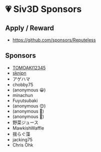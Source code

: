 
# 💗 Siv3D Sponsors

## Apply / Reward
- https://github.com/sponsors/Reputeless


## Sponsors
- [TOMOAKI12345](https://github.com/TOMOAKI12345)
- [sknjpn](https://twitter.com/sknjpn)
- アゲハマ
- chobby75
- (anonymous 😀)
- minachun
- Fuyutsubaki
- (anonymous 😊)
- (anonymous 🐝)
- (anonymous 🐠)
- 野菜ジュース
- MawkishWaffle
- 揺らぐ藻
- jacking75
- Chris Ohk
